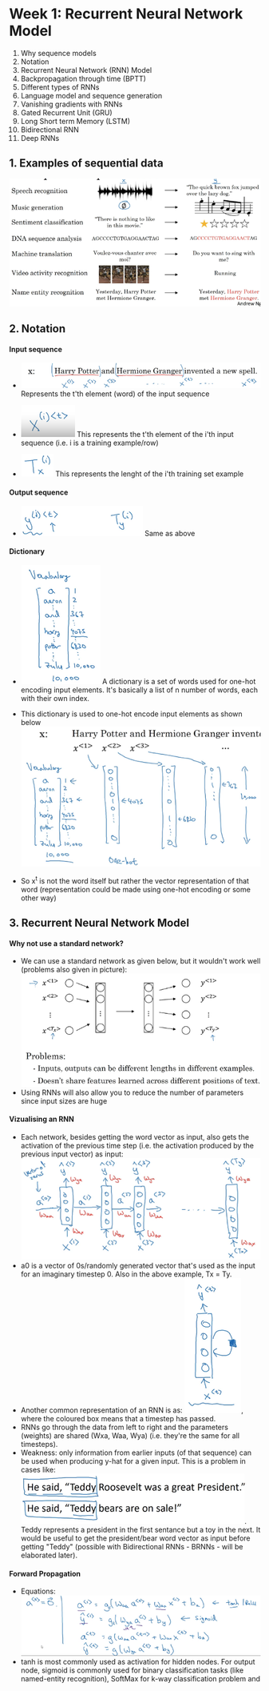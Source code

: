 # Week 1: Recurrent Neural Network Model
1. Why sequence models
2. Notation
3. Recurrent Neural Network (RNN) Model
4. Backpropagation through time (BPTT)
5. Different types of RNNs
6. Language model and sequence generation
7. Vanishing gradients with RNNs
8. Gated Recurrent Unit (GRU)
9. Long Short term Memory (LSTM)
10. Bidirectional RNN
11. Deep RNNs
## 1. Examples of sequential data
![alt text](imgs/0.png)

## 2. Notation
#### Input sequence
- ![](imgs/001.png)
Represents the t'th element (word) of the input sequence

- ![](imgs/002.png) This represents the t'th element of the i'th input sequence (i.e. i is a training example/row)
  
- ![](imgs/003.png) This represents the lenght of the i'th training set example
  
#### Output sequence
- ![](imgs/004.png) Same as above

#### Dictionary
- ![](imgs/005.png) A dictionary is a set of words used for one-hot encoding input elements. It's basically a list of n number of words, each with their own index.

- This dictionary is used to one-hot encode input elements as shown below ![](imgs/006.png)

- So x<sup>t</sup> is not the word itself but rather the vector representation of that word (representation could be made using one-hot encoding or some other way)

## 3. Recurrent Neural Network Model
#### Why not use a standard network?
- We can use a standard network as given below, but it wouldn't work well (problems also given in picture): ![](imgs/008.png)
- Using RNNs will also allow you to reduce the number of parameters since input sizes are huge
#### Vizualising an RNN
- Each network, besides getting the word vector as input, also gets the activation of the previous time step (i.e. the activation produced by the previous input vector) as input: ![](imgs/009.png)
- a0 is a vector of 0s/randomly generated vector that's used as the input for an imaginary timestep 0. Also in the above example, Tx = Ty.
- Another common representation of an RNN is as: ![](imgs/010.png), where the coloured box means that a timestep has passed.
- RNNs go through the data from left to right and the parameters (weights) are shared (Wxa, Waa, Wya) (i.e. they're the same for all timesteps).
- Weakness: only information from earlier inputs (of that sequence) can be used when producing y-hat for a given input. This is a problem in cases like: ![](imgs/011.png). Teddy represents a president in the first sentance but a toy in the next. It would be useful to get the president/bear word vector as input before getting "Teddy" (possible with Bidirectional RNNs - BRNNs - will be elaborated later).
#### Forward Propagation
- Equations: ![](imgs/012.png)
- tanh is most commonly used as activation for hidden nodes. For output node, sigmoid is commonly used for binary classification tasks (like named-entity recognition), SoftMax for k-way classification problem and 